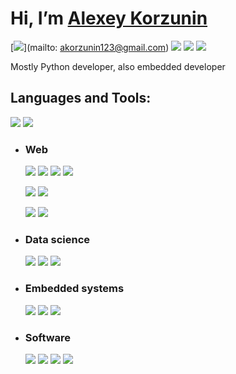 
  

# Hi, I’m [Alexey Korzunin](#)

[![](https://img.shields.io/badge/Gmail-akorzunin123@gmail.com-lightgrey?logo=gmail)](mailto: akorzunin123@gmail.com)
[![](https://img.shields.io/badge/-LinkedIn-lightgrey?logo=LinkedIn)](https://www.linkedin.com/in/alexey-korzunin-297b22219/)
[![](https://img.shields.io/badge/Telegram-@akorzunin-lightgrey?logo=Telegram)](https://t.me/akorzunin)
[![](https://img.shields.io/badge/Discord-Akorz%237331-lightgrey?logo=Discord)](Discord)

  
  

Mostly Python developer, also embedded developer

## Languages and Tools:

[![](https://img.shields.io/badge/-Python-lightgrey?logo=Python)](https://github.com/akorzunin?tab=repositories&language=Python)
[![](https://img.shields.io/badge/-C/C++-lightgrey?logo=c%2B%2B)](https://github.com/akorzunin?tab=repositories&language=c%2B%2B)

  

- ### Web

  [![](https://img.shields.io/badge/-flask-lightgrey?logo=flask)]()
  [![](https://img.shields.io/badge/-FastAPI-lightgrey?logo=fastapi)]()
  [![](https://img.shields.io/badge/-Jinja2-lightgrey?logo=Jinja)]()
  [![](https://img.shields.io/badge/-plotly/dash-lightgrey?logo=plotly)]()

  [![](https://img.shields.io/badge/-SQLite3-lightgrey?logo=SQLite)]()
  [![](https://img.shields.io/badge/-Docker-lightgrey?logo=Docker)]()

  [![](https://img.shields.io/badge/-selenium-lightgrey?logo=selenium)]()
  [![](https://img.shields.io/badge/-BeautifulSoup4-lightgrey?logo=BeautifulSoup4)]()

- ### Data science

  [![](https://img.shields.io/badge/-pandas-lightgrey?logo=pandas)]()
  [![](https://img.shields.io/badge/-numpy-lightgrey?logo=numpy)]()
  [![](https://img.shields.io/badge/-Matplotlib-lightgrey?logo=Matplotlib)]()

  

- ### Embedded systems

  [![](https://img.shields.io/badge/-Arduino-lightgrey?logo=Arduino)](https://github.com/akorzunin?tab=repositories&language=c%2B%2B)
  [![](https://img.shields.io/badge/-microPython-lightgrey?logo=micropython)]()
  [![](https://img.shields.io/badge/-pymakr-lightgrey?logo=pymakr)]()

  

- ### Software

  [![](https://img.shields.io/badge/-VSCode-lightgrey?logo=visualstudiocode)]()
  [![](https://img.shields.io/badge/-SolidWorks-lightgrey?logo=solidworks)]()
  [![](https://img.shields.io/badge/-AltiumDesigner-lightgrey?logo=altiumdesigner)]()
  [![](https://img.shields.io/badge/-Proteus-lightgrey?logo=proteus)]()

  
  

<!---

akorzunin/akorzunin is a ✨ special ✨ repository because its `README.md` (this file) appears on your GitHub profile.

You can click the Preview link to take a look at your changes.

https://github.com/akorzunin?tab=repositories&language=python

--->
